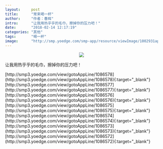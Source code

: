 ```yaml
---
layout:     post
title:      "常来喝一杯"
author:     "作者：春辉"
intro:      "让我用热乎乎的毛巾，擦掉你的压力吧！"
date:       "2018-02-14 12:17:19"
categories: "其他"
tags:       "喝一杯"
image:      "http://smp.yoedge.com/smp-app/resource/viewImage/1002931appline.png"
---
```

<div style="text-align: center">
<p><img src="http://smp.yoedge.com/smp-app/resource/viewImage/1002931appline.png"/></p>
</div>
<p class="post-meta">
<span>让我用热乎乎的毛巾，擦掉你的压力吧！</span>
</p>
[http://smp3.yoedge.com/view/gotoAppLine/1086578](http://smp3.yoedge.com/view/gotoAppLine/1086578){:target="_blank"}
[http://smp3.yoedge.com/view/gotoAppLine/1086577](http://smp3.yoedge.com/view/gotoAppLine/1086577){:target="_blank"}
[http://smp3.yoedge.com/view/gotoAppLine/1086576](http://smp3.yoedge.com/view/gotoAppLine/1086576){:target="_blank"}
[http://smp3.yoedge.com/view/gotoAppLine/1086575](http://smp3.yoedge.com/view/gotoAppLine/1086575){:target="_blank"}
[http://smp3.yoedge.com/view/gotoAppLine/1086574](http://smp3.yoedge.com/view/gotoAppLine/1086574){:target="_blank"}
[http://smp3.yoedge.com/view/gotoAppLine/1086573](http://smp3.yoedge.com/view/gotoAppLine/1086573){:target="_blank"}
[http://smp3.yoedge.com/view/gotoAppLine/1086572](http://smp3.yoedge.com/view/gotoAppLine/1086572){:target="_blank"}


